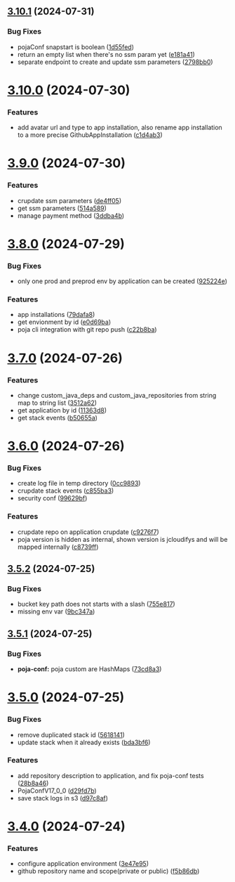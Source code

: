 ## [3.10.1](https://github.com/jcloudify/jcloudify-api/compare/v3.10.0...v3.10.1) (2024-07-31)


### Bug Fixes

* pojaConf snapstart is boolean ([1d55fed](https://github.com/jcloudify/jcloudify-api/commit/1d55fedcb937637f0e70b9f775769c8c7b94c419))
* return an empty list when there's no ssm param yet ([e181a41](https://github.com/jcloudify/jcloudify-api/commit/e181a413c0550787458a39754015a6dc67aefda3))
* separate endpoint to create and update ssm parameters ([2798bb0](https://github.com/jcloudify/jcloudify-api/commit/2798bb0641ff89d389d426ecd45a311df2b68aae))



# [3.10.0](https://github.com/jcloudify/jcloudify-api/compare/v3.9.0...v3.10.0) (2024-07-30)


### Features

* add avatar url and type to app installation, also rename app installation to a more precise GithubAppInstallation ([c1d4ab3](https://github.com/jcloudify/jcloudify-api/commit/c1d4ab34ca2fdd83209e1cde196ed2494bd8bbbc))



# [3.9.0](https://github.com/jcloudify/jcloudify-api/compare/v3.8.0...v3.9.0) (2024-07-30)


### Features

* crupdate ssm parameters ([de4ff05](https://github.com/jcloudify/jcloudify-api/commit/de4ff0529dddac330b691488c64c23678c13e947))
* get ssm parameters ([514a589](https://github.com/jcloudify/jcloudify-api/commit/514a589b2b9143356dd6e8d95277906c7fb7e024))
* manage payment method ([3ddba4b](https://github.com/jcloudify/jcloudify-api/commit/3ddba4b617217d6966016c10116b8ee50d6ede64))



# [3.8.0](https://github.com/jcloudify/jcloudify-api/compare/v3.7.0...v3.8.0) (2024-07-29)


### Bug Fixes

* only one prod and preprod env by application can be created ([925224e](https://github.com/jcloudify/jcloudify-api/commit/925224e49584c08842f55d6b62965e86df7aec5f))


### Features

* app installations ([79dafa8](https://github.com/jcloudify/jcloudify-api/commit/79dafa8e553f8db6c12862779749316f4600e9d5))
* get envionment by id ([e0d69ba](https://github.com/jcloudify/jcloudify-api/commit/e0d69bad398ebe788b8541434e24afd0f206ae81))
* poja cli integration with git repo push ([c22b8ba](https://github.com/jcloudify/jcloudify-api/commit/c22b8ba58d1534698d88e9e8ebbc274341e8a729))



# [3.7.0](https://github.com/jcloudify/jcloudify-api/compare/v3.6.0...v3.7.0) (2024-07-26)


### Features

* change custom_java_deps and custom_java_repositories from string map to string list ([3512a62](https://github.com/jcloudify/jcloudify-api/commit/3512a625ae501630ca508848a2bea4e43369f991))
* get application by id ([11363d8](https://github.com/jcloudify/jcloudify-api/commit/11363d8c2ac0a3c0edb5a257a6957c9c5a383305))
* get stack events ([b50655a](https://github.com/jcloudify/jcloudify-api/commit/b50655a18b519d084a568988d58906b50cddf803))



# [3.6.0](https://github.com/jcloudify/jcloudify-api/compare/v3.5.2...v3.6.0) (2024-07-26)


### Bug Fixes

* create log file in temp directory ([0cc9893](https://github.com/jcloudify/jcloudify-api/commit/0cc9893e24c3d3e53117cc6827e77607d596f2e8))
* crupdate stack events ([c855ba3](https://github.com/jcloudify/jcloudify-api/commit/c855ba3c87d8957d782f9b97fa42ae586dfe134f))
* security conf ([99629bf](https://github.com/jcloudify/jcloudify-api/commit/99629bf703cf36318918b3a35581430c2fd5699d))


### Features

* crupdate repo on application crupdate ([c9276f7](https://github.com/jcloudify/jcloudify-api/commit/c9276f7b28fc57cb7c67e1168f63bd1ee69daca3))
* poja version is hidden as internal, shown version is jcloudifys and will be mapped internally ([c8739ff](https://github.com/jcloudify/jcloudify-api/commit/c8739ff196468ee50f07f60f2e0ca63e0c85dacc))



## [3.5.2](https://github.com/jcloudify/jcloudify-api/compare/v3.5.1...v3.5.2) (2024-07-25)


### Bug Fixes

* bucket key path does not starts with a slash ([755e817](https://github.com/jcloudify/jcloudify-api/commit/755e8177ab5c3cc102f69da030051c8b60d5ea64))
* missing env var ([9bc347a](https://github.com/jcloudify/jcloudify-api/commit/9bc347a870c7f7acbc8c64a202d22f90d9c684a2))



## [3.5.1](https://github.com/jcloudify/jcloudify-api/compare/v3.5.0...v3.5.1) (2024-07-25)


### Bug Fixes

* **poja-conf:** poja custom are HashMaps ([73cd8a3](https://github.com/jcloudify/jcloudify-api/commit/73cd8a36ad9527f330ffcd0b80489e8a96559103))



# [3.5.0](https://github.com/jcloudify/jcloudify-api/compare/v3.4.0...v3.5.0) (2024-07-25)


### Bug Fixes

* remove duplicated stack id ([5618141](https://github.com/jcloudify/jcloudify-api/commit/561814123d2530148dfeffb72b4fa2cc6f85f27d))
* update stack when it already exists ([bda3bf6](https://github.com/jcloudify/jcloudify-api/commit/bda3bf6892a699f3789d7c608fd06ab8b1d29b7b))


### Features

* add repository description to application, and fix poja-conf tests ([28b8a46](https://github.com/jcloudify/jcloudify-api/commit/28b8a463c0264aae19b0d72dd7d678409e55c31d))
* PojaConfV17_0_0 ([d29fd7b](https://github.com/jcloudify/jcloudify-api/commit/d29fd7b7c3b5b5d8e3da50cbad18729bd9b5905b))
* save stack logs in s3 ([d97c8af](https://github.com/jcloudify/jcloudify-api/commit/d97c8af8427f4467a33196be61f81d20f84d082a))



# [3.4.0](https://github.com/jcloudify/jcloudify-api/compare/v3.3.0...v3.4.0) (2024-07-24)


### Features

* configure application environment ([3e47e95](https://github.com/jcloudify/jcloudify-api/commit/3e47e9571e1175def69d0ef6bafe2b6925be4d9e))
* github repository name and scope(private or public) ([f5b86db](https://github.com/jcloudify/jcloudify-api/commit/f5b86db8c88b5c45b13a422daa9e578f62d513f4))



